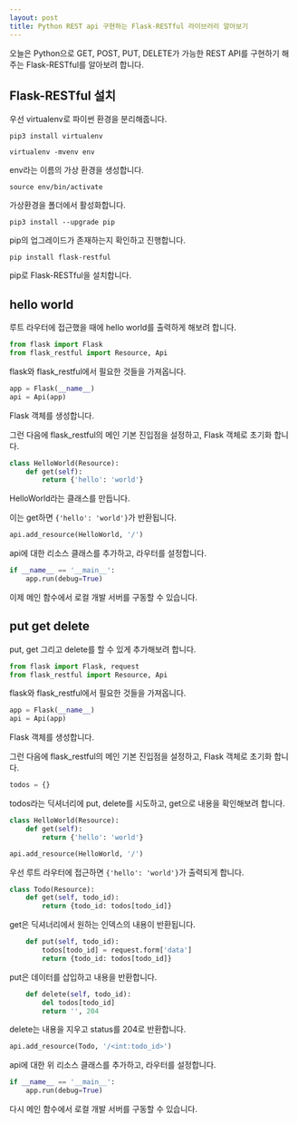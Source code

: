```yaml
---
layout: post
title: Python REST api 구현하는 Flask-RESTful 라이브러리 알아보기
---
```


오늘은 Python으로 GET, POST, PUT, DELETE가 가능한 REST API를 구현하기 해주는 Flask-RESTful를 알아보려 합니다.

## Flask-RESTful 설치

우선 virtualenv로 파이썬 환경을 분리해줍니다.

```
pip3 install virtualenv
```

```
virtualenv -mvenv env
```

env라는 이름의 가상 환경을 생성합니다.

```
source env/bin/activate
```

가상환경을 폴더에서 활성화합니다.

```
pip3 install --upgrade pip
```

pip의 업그레이드가 존재하는지 확인하고 진행합니다.

```
pip install flask-restful
```

pip로 Flask-RESTful을 설치합니다.

## hello world

루트 라우터에 접근했을 때에 hello world를 출력하게 해보려 합니다.

```python
from flask import Flask
from flask_restful import Resource, Api
```

flask와 flask_restful에서 필요한 것들을 가져옵니다.

```python
app = Flask(__name__)
api = Api(app)
```

Flask 객체를 생성합니다. 

그런 다음에 flask_restful의 메인 기본 진입점을 설정하고, Flask 객체로 초기화 합니다.

```python
class HelloWorld(Resource):
    def get(self):
        return {'hello': 'world'}
```

HelloWorld라는 클래스를 만듭니다.

이는 get하면 ```{'hello': 'world'}```가 반환됩니다.

```python
api.add_resource(HelloWorld, '/')
```

api에 대한 리소스 클래스를 추가하고, 라우터를 설정합니다.

```python
if __name__ == '__main__':
    app.run(debug=True)
```

이제 메인 함수에서 로컬 개발 서버를 구동할 수 있습니다.

## put get delete

put, get 그리고 delete를 할 수 있게 추가해보려 합니다.

```python
from flask import Flask, request
from flask_restful import Resource, Api
```

flask와 flask_restful에서 필요한 것들을 가져옵니다.

```python
app = Flask(__name__)
api = Api(app)
```

Flask 객체를 생성합니다. 

그런 다음에 flask_restful의 메인 기본 진입점을 설정하고, Flask 객체로 초기화 합니다.

```python
todos = {}
```

todos라는 딕셔너리에 put, delete를 시도하고, get으로 내용을 확인해보려 합니다.

```python
class HelloWorld(Resource):
    def get(self):
        return {'hello': 'world'}
```

```python
api.add_resource(HelloWorld, '/')
```

우선 루트 라우터에 접근하면 ```{'hello': 'world'}```가 출력되게 합니다.

```python
class Todo(Resource):
    def get(self, todo_id):
        return {todo_id: todos[todo_id]}
```

get은 딕셔너리에서 원하는 인덱스의 내용이 반환됩니다.

```python
    def put(self, todo_id):
        todos[todo_id] = request.form['data']
        return {todo_id: todos[todo_id]}
```

put은 데이터를 삽입하고 내용을 반환합니다.

```python
    def delete(self, todo_id):
        del todos[todo_id]
        return '', 204
```

delete는 내용을 지우고 status를 204로 반환합니다.

```python
api.add_resource(Todo, '/<int:todo_id>')
```

api에 대한 위 리소스 클래스를 추가하고, 라우터를 설정합니다.

```python
if __name__ == '__main__':
    app.run(debug=True)
```

다시 메인 함수에서 로컬 개발 서버를 구동할 수 있습니다.
